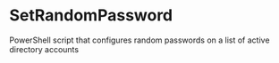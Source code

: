 # SetRandomPassword
PowerShell script that configures random passwords on a list of active directory accounts
